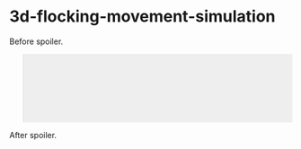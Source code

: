 # 3d-flocking-movement-simulation

<!DOCTYPE html>
<html>
  <head>
    <title>Spoiler Test</title>
    <style type="text/css">
      blockquote.spoiler {
        background-color : rgb(238,238,238);
        padding : 10pt 10pt 1pt 10pt;
      }
      blockquote.spoiler * {
        opacity : 0;
      }
      blockquote.spoiler:hover * {
        opacity : 1;
      }
    </style>
  </head>
  <body>
    Before spoiler.
    <blockquote class="spoiler">
      <p>Before image</p>
      <img alt="So hidden image!" src="http://i.stack.imgur.com/XjNFy.jpg"/>
      <p>After image.</p>
    </blockquote>
    After spoiler.
  </body>
</html>
